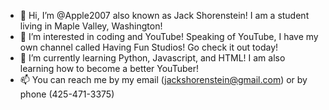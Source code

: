 - 👋 Hi, I’m @Apple2007 also known as Jack Shorenstein! I am a student living in Maple Valley, Washington!
- 👀 I’m interested in coding and YouTube! Speaking of YouTube, I have my own channel called Having Fun Studios! Go check it out today!
- 🌱 I’m currently learning Python, Javascript, and HTML! I am also learning how to become a better YouTuber!
- 📫 You can reach me by my email (jackshorenstein@gmail.com) or by phone (425-471-3375)

<!---
Apple2007/Apple2007 is a ✨ special ✨ repository because its `README.md` (this file) appears on your GitHub profile.
You can click the Preview link to take a look at your changes.
--->
